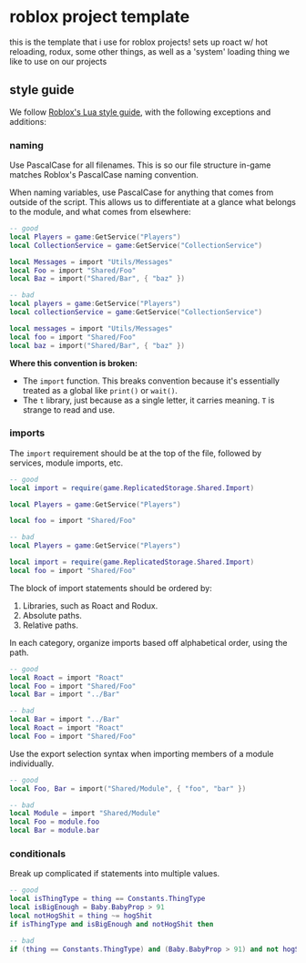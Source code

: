 # roblox project template

this is the template that i use for roblox projects! sets up roact w/ hot reloading, rodux, some other things, as well as a 'system' loading thing we like to use on our projects

## style guide

We follow [Roblox's Lua style guide](https://roblox.github.io/lua-style-guide/), with the following exceptions and additions:

### naming

Use PascalCase for all filenames. This is so our file structure in-game matches Roblox's PascalCase naming convention.

When naming variables, use PascalCase for anything that comes from outside of the script. This allows us to differentiate at a glance what belongs to the module, and what comes from elsewhere:

```lua
-- good
local Players = game:GetService("Players")
local CollectionService = game:GetService("CollectionService")

local Messages = import "Utils/Messages"
local Foo = import "Shared/Foo"
local Baz = import("Shared/Bar", { "baz" })

-- bad
local players = game:GetService("Players")
local collectionService = game:GetService("CollectionService")

local messages = import "Utils/Messages"
local foo = import "Shared/Foo"
local baz = import("Shared/Bar", { "baz" })
```

**Where this convention is broken:**

* The `import` function. This breaks convention because it's essentially treated as a global like `print()` or `wait()`.
* The `t` library, just because as a single letter, it carries meaning. `T` is strange to read and use.

### imports

The `import` requirement should be at the top of the file, followed by services, module imports, etc.

```lua
-- good
local import = require(game.ReplicatedStorage.Shared.Import)

local Players = game:GetService("Players")

local foo = import "Shared/Foo"

-- bad
local Players = game:GetService("Players")

local import = require(game.ReplicatedStorage.Shared.Import)
local foo = import "Shared/Foo"
```

The block of import statements should be ordered by:

1. Libraries, such as Roact and Rodux.
2. Absolute paths.
3. Relative paths.

In each category, organize imports based off alphabetical order, using the path.

```lua
-- good
local Roact = import "Roact"
local Foo = import "Shared/Foo"
local Bar = import "../Bar"

-- bad
local Bar = import "../Bar"
local Roact = import "Roact"
local Foo = import "Shared/Foo"
```

Use the export selection syntax when importing members of a module individually.

```lua
-- good
local Foo, Bar = import("Shared/Module", { "foo", "bar" })

-- bad
local Module = import "Shared/Module"
local Foo = module.foo
local Bar = module.bar
```

### conditionals

Break up complicated if statements into multiple values.

```lua
-- good
local isThingType = thing == Constants.ThingType
local isBigEnough = Baby.BabyProp > 91
local notHogShit = thing ~= hogShit
if isThingType and isBigEnough and notHogShit then

-- bad
if (thing == Constants.ThingType) and (Baby.BabyProp > 91) and not hogShit then
```

